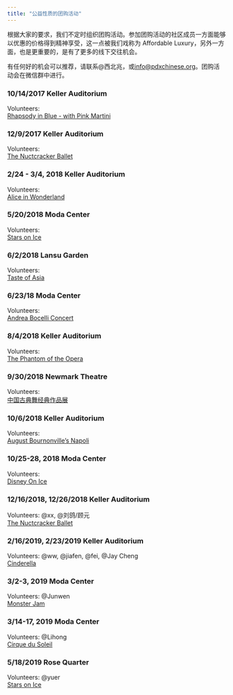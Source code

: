 ```yaml
---
title: "公益性质的团购活动"
---
```


根据大家的要求，我们不定时组织团购活动。参加团购活动的社区成员一方面能够以优惠的价格得到精神享受，这一点被我们戏称为 Affordable Luxury，另外一方面，也是更重要的，是有了更多的线下交往机会。

有任何好的机会可以推荐，请联系@西北兆，或[info@pdxchinese.org](mailto:info@pdxchinese.org)。团购活动会在微信群中进行。

### 10/14/2017 Keller Auditorium  
Volunteers:  
[Rhapsody in Blue - with Pink Martini](https://www.obt.org/1718-season/rhapsody-in-blue-pink-martini/)  

### 12/9/2017 Keller Auditorium  
Volunteers:  
[The Nuctcracker Ballet](https://www.obt.org/1718-season/nutcracker/)  

### 2/24 - 3/4, 2018 Keller Auditorium  
Volunteers:  
[Alice in Wonderland](https://www.obt.org/1718-season/alice-in-wonderland)  

### 5/20/2018 Moda Center  
Volunteers:  
[Stars on Ice](http://rosequarter.com/event/stars-on-ice/)  

### 6/2/2018 Lansu Garden  
Volunteers:  
[Taste of Asia](https://lansugarden.org/things-to-do/events/taste-of-asia)  

### 6/23/18 Moda Center  
Volunteers:  
[Andrea Bocelli Concert](http://rosequarter.com/event/andrea-bocelli/)  

### 8/4/2018 Keller Auditorium  
Volunteers:  
[The Phantom of the Opera](https://portland.broadway.com/shows/phantom-opera/)  

### 9/30/2018 Newmark Theatre  
Volunteers:  
[中国古典舞经典作品展](http://portlandchinesetimes.com/dance-in-china/)  

### 10/6/2018 Keller Auditorium  
Volunteers:  
[August Bournonville’s Napoli](https://www.obt.org/18-19-season/napoli/)  

### 10/25-28, 2018 Moda Center  
Volunteers:  
[Disney On Ice](https://www.disneyonice.com/ticket-info/Dare-to-Dream/112108?gclid=Cj0KCQjw3ebdBRC1ARIsAD8U0V4xOFHyMS-tFHgK7QNFC3oZIaJAD-CmDv2AIMtGJt4F1XEoMukxJzQaAko3EALw_wcB)  

### 12/16/2018, 12/26/2018 Keller Auditorium  
Volunteers: @xx, @刘鸽/顾元  
[The Nuctcracker Ballet](https://www.obt.org/18-19-season/nutcracker/)  

### 2/16/2019, 2/23/2019 Keller Auditorium  
Volunteers: @ww, @jiafen, @fei, @Jay Cheng  
[Cinderella](https://www.obt.org/18-19-season/cinderella/?gclid=CjwKCAiAqt7jBRAcEiwAof2uK0PxR6hViR1mscKQPQatM8_5s5IDMZBxKwP28bf2vTm_WGmLTMKXGRoCtFcQAvD_BwE)  

### 3/2-3, 2019 Moda Center  
Volunteers: @Junwen  
[Monster Jam](https://www.monsterjam.com/en-US/events/portland-or/mar-02-2019-mar-03-2019)  

### 3/14-17, 2019 Moda Center  
Volunteers: @Lihong  
[Cirque du Soleil](https://www.cirquedusoleil.com/usa/portland-oregon/corteo/buy-tickets?utm_medium=paid-search&utm_source=google&utm_content=Expanded-Text-Ad%7car_corteo_us_portland-or__b_en%7cticket-sales%7cpmg%7c%7c%7c%7ctsd&utm_campaign=corteo_portland_2019%7ctouringshowarena%7ccorteo%7cPortland-OR-US%7c&gclid=CjwKCAiAqt7jBRAcEiwAof2uK5E2hvgGq7BnWY4cLnyiMw_CT8g0pneDP4ffCdynR2arU80tQ0wWxBoCl-AQAvD_BwE&gclsrc=aw.ds)  

### 5/18/2019 Rose Quarter  
Volunteers: @yuer  
[Stars on Ice](https://rosequarter.com/event/stars-on-ice-2019/)  

